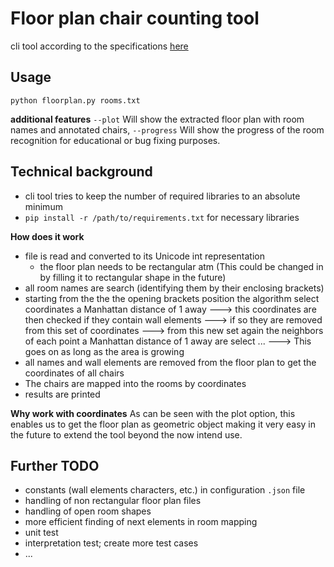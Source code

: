 # Floor plan chair counting tool

cli tool according to the specifications [here](task_en.txt)

## Usage

```
python floorplan.py rooms.txt
```
**additional features**
`--plot`
Will show the extracted floor plan with room names and annotated chairs,
`--progress`
Will show the progress of the room recognition for educational or bug fixing purposes.

## Technical background
* cli tool tries to keep the number of required libraries to an absolute minimum
* `pip install -r /path/to/requirements.txt` for necessary libraries

**How does it work**
* file is read and converted to its Unicode int representation
    * the floor plan needs to be rectangular atm (This could be changed in by filling it to rectangular shape in the future)
* all room names are search (identifying them by their enclosing brackets)
* starting from the the the opening brackets position the algorithm select coordinates a Manhattan distance of 1 away
---> this coordinates are then checked if they contain wall elements
---> if so they are removed from this set of coordinates
---> from this new set again the neighbors of each point a Manhattan distance of 1 away are select
...
---> This goes on as long as the area is growing
* all names and wall elements are removed from the floor plan to get the coordinates of all chairs
* The chairs are mapped into the rooms by coordinates
* results are printed

**Why work with coordinates**
As can be seen with the plot option, this enables us to get the floor plan as geometric object making it very easy in the future to extend the tool beyond the now intend use.


## Further TODO
* constants (wall elements characters, etc.) in configuration `.json` file
* handling of non rectangular floor plan files
* handling of open room shapes
* more efficient finding of next elements in room mapping
* unit test
* interpretation test; create more test cases
* ...
